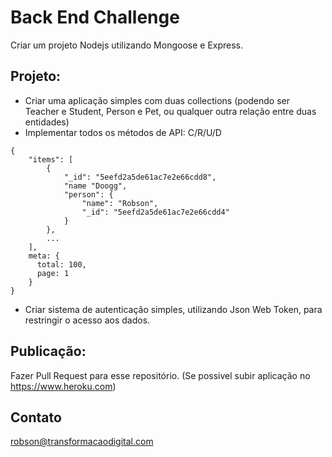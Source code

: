 # Back End Challenge

Criar um projeto Nodejs utilizando Mongoose e Express.


## Projeto:

* Criar uma aplicação simples com duas collections (podendo ser Teacher e Student, Person e Pet, ou qualquer outra relação entre duas entidades)
* Implementar todos os métodos de API: C/R/U/D 
```
{
    "items": [
        {
            "_id": "5eefd2a5de61ac7e2e66cdd8",
            "name "Doogg",
            "person": {
                "name": "Robson",
                "_id": "5eefd2a5de61ac7e2e66cdd4"
            }
        },
        ...
    ],
    meta: {
      total: 100,
      page: 1
    }
}
```
    

* Criar sistema de autenticação simples, utilizando Json Web Token, para restringir o acesso aos dados.

## Publicação:

Fazer Pull Request para esse repositório. (Se possivel subir aplicação no https://www.heroku.com)

## Contato
robson@transformacaodigital.com

